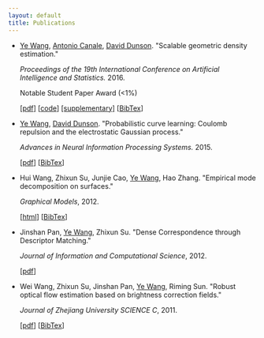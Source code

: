 ```yaml
---
layout: default
title: Publications
---
```


<div id="pub-container">

<ul>
  <!-- GEODE -->
  <li>
  <p><a href="http://ericyewang.github.io">Ye Wang</a>, <a href="http://sites.carloalberto.org/canale/">Antonio Canale</a>, <a href="https://stat.duke.edu/~dunson/">David Dunson</a>. "Scalable geometric density estimation."</p> 
  <p><i>Proceedings of the 19th International Conference on Artificial Intelligence and Statistics.</i> 2016.</p> 
  <p>Notable Student Paper Award (<1%)</p> 
  <p><a href="http://jmlr.org/proceedings/papers/v51/wang16e.pdf">[pdf]</a> [<a href="https://github.com/ericyewang/GEODE">code</a>] <a href="http://jmlr.org/proceedings/papers/v51/wang16e-supp.pdf">[supplementary]</a> [<a href="https://scholar.google.es/scholar.bib?q=info:Pz3kBmpZSEAJ:scholar.google.com/&output=citation&scisig=AAGBfm0AAAAAVzF2Vr9rzuzP9zm15geGL-bcxfB5E0II&scisf=4&hl=en">BibTex</a>]</p>
  </li>
  
  <!-- electroGP -->
  <li>
  <p><a href="http://ericyewang.github.io">Ye Wang</a>, <a href="https://stat.duke.edu/~dunson/">David Dunson</a>. "Probabilistic curve learning: Coulomb repulsion and the electrostatic Gaussian process."</p> 
  <p><i>Advances in Neural Information Processing Systems.</i> 2015.</p> 
  <p>[<a href="https://papers.nips.cc/paper/5794-probabilistic-curve-learning-coulomb-repulsion-and-the-electrostatic-gaussian-process.pdf">pdf</a>] [<a href="https://scholar.google.com/scholar.bib?q=info:NetUEsBlGa0J:scholar.google.com/&output=citation&scisig=AAGBfm0AAAAAVyZipgDCqKnNzh1R8b2zz67_k5AHDRQp&scisf=4&hl=en">BibTex</a>]</p>
  </li>
  
  
  <!-- publication with Zhixun Su -->
  <li>
  <p>Hui Wang, Zhixun Su, Junjie Cao, <a href="http://ericyewang.github.io">Ye Wang</a>, Hao Zhang. "Empirical mode decomposition on surfaces."</p> 
  <p><i>Graphical Models</i>, 2012.</p> 
  <p>[<a href="http://www.sciencedirect.com/science/article/pii/S1524070312000252">html</a>] [<a href="https://scholar.google.es/scholar.bib?q=info:1GvgUaI5yGEJ:scholar.google.com/&output=citation&scisig=AAGBfm0AAAAAVzF3dJllQtePaTrpkcWpl3Qd9PF52A-I&scisf=4&hl=en">BibTex</a>]</p>
  </li>
  
  <li>
  <p>Jinshan Pan, <a href="http://ericyewang.github.io">Ye Wang</a>, Zhixun Su. "Dense Correspondence through Descriptor Matching."</p> 
  <p><i>Journal of Information and Computational Science</i>, 2012.</p> 
  <p>[<a href="http://citeseerx.ist.psu.edu/viewdoc/download?doi=10.1.1.455.7374&rep=rep1&type=pdf">pdf</a>]</p>
  </li>
  
  <li>
  <p>Wei Wang, Zhixun Su, Jinshan Pan, <a href="http://ericyewang.github.io">Ye Wang</a>, Riming Sun. "Robust optical flow estimation based on brightness correction fields."</p> 
  <p><i>Journal of Zhejiang University SCIENCE C</i>, 2011.</p> 
  <p>[<a href="http://www.zju.edu.cn/jzus/oldversion/opentxt.php?doi=10.1631/jzus.C1100062">pdf</a>] [<a href="https://scholar.google.es/scholar.bib?q=info:6Nbv1yfeErAJ:scholar.google.com/&output=citation&scisig=AAGBfm0AAAAAVzF9QDOQM-4b-WZtYr8sGqdZ_TWZ3rU1&scisf=4&hl=en">BibTex</a>]</p>
  </li>
  
</ul>

</div>
